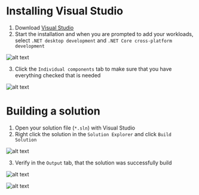 # Installing Visual Studio
1. Download [Visual Studio](https://visualstudio.microsoft.com/downloads/)
2. Start the installation and when you are prompted to add your workloads, select `.NET desktop development` and `.NET Core cross-platform development`

![alt text][vs-workloads]

3. Click the `Individual components` tab to make sure that you have everything checked that is needed

![alt text][vs-components]

# Building a solution
1. Open your solution file (`*.sln`) with Visual Studio
2. Right click the solution in the `Solution Explorer` and click `Build Solution`

![alt text][vs-building]

3. Verify in the `Output` tab, that the solution was successfully build

![alt text][vs-output-tab]

![alt text][vs-output]


[vs-workloads]: https://github.com/saltminede/saltychat-docs/raw/master/media/vs-workloads.jpg "Visual Studio Workloads"
[vs-components]: https://github.com/saltminede/saltychat-docs/raw/master/media/vs-components.jpg "Visual Studio Components"
[vs-building]: https://github.com/saltminede/saltychat-docs/raw/master/media/vs-building.jpg "Visual Studio Building"
[vs-output-tab]: https://github.com/saltminede/saltychat-docs/raw/master/media/vs-output.jpg "Visual Studio Output Tab"
[vs-output]: https://github.com/saltminede/saltychat-docs/raw/master/media/vs-output.jpg "Visual Studio Output"
